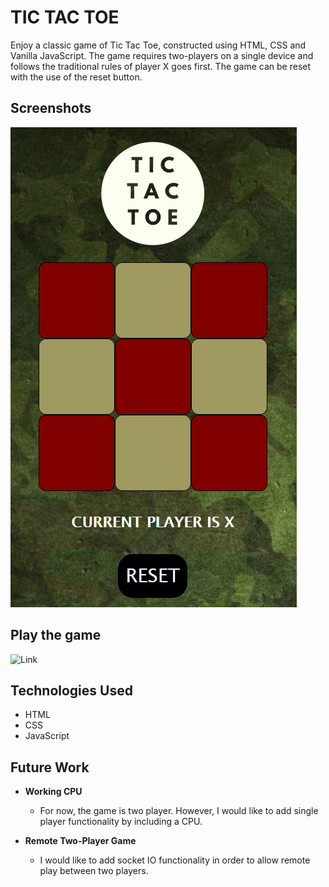 # **TIC TAC TOE**

Enjoy a classic game of Tic Tac Toe, constructed using HTML, CSS and Vanilla JavaScript. The game requires two-players on a single device and follows the traditional rules of player X goes first. The game can be reset with the use of the reset button. 

## Screenshots

![Main Screen](img/main.png)

## Play the game

![Link](martinnicola89.github.io/tic_tac_toe/)

## Technologies Used

- HTML
- CSS
- JavaScript

## Future Work

- **Working CPU**
  - For now, the game is two player. However, I would like to add single player functionality by including a CPU.
  
- **Remote Two-Player Game**
  - I would like to add socket IO functionality in order to allow remote play between two players.

